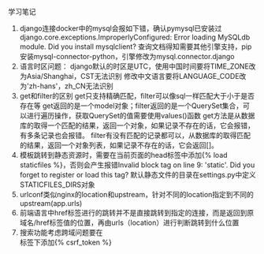 学习笔记
1. django连接docker中的mysql会报如下错，确认pymysql已安装过
django.core.exceptions.ImproperlyConfigured: Error loading MySQLdb module.
Did you install mysqlclient?
查询文档得知需要其他引擎支持，pip安装mysql-connector-python，引擎修改为mysql.connector.django
2. 语言时区问题：
django默认的时区是UTC，使用中国时间要将TIME_ZONE改为Asia/Shanghai，CST无法识别
修改中文语言要将LANGUAGE_CODE改为'zh-hans'，zh_CN无法识别
3. get和filter的区别
get只支持精确匹配，filter可以像sql一样匹配大于小于是否存在等
get返回的是一个model对象；filter返回的是一个QuerySet集合，可以进行遍历操作，获取QuerySet的值需要使用values()函数
get方法是从数据库的取得一个匹配的结果，返回一个对象，如果记录不存在的话，它会报错，有多条记录也会报错。
filter有没有匹配的记录都可以，从数据库的取得匹配的结果，返回一个对象列表，如果记录不存在的话，它会返回[]。
4. 模板跳转到静态资源时，需要在当前页面的head标签中添加{% load staticfiles %}，否则会产生报错Invalid block tag on line 9: 'static'. Did you forget to register or load this tag?
默认静态文件的目录在settings.py中定义STATICFILES_DIRS对象
5. urlconf类似nginx的location和upstream，针对不同的location指定到不同的upstream(app.urls)
6. 前端语言中href标签进行的跳转并不是直接跳转到指定的连接，而是返回到原域名/href标签值的位置，再由urls（location）进行判断跳转到什么位置
7. 搜索功能考虑跨域问题要在<form>标签下添加{% csrf_token %}

